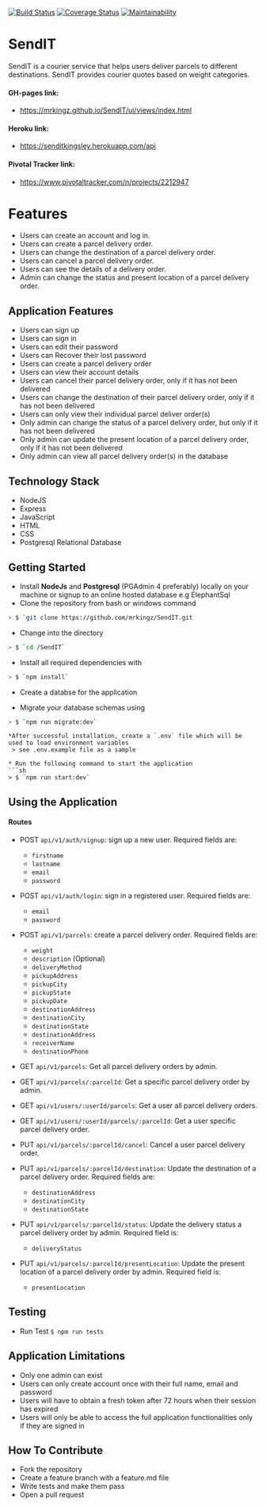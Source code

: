 [![Build Status](https://travis-ci.com/mrkingz/SendIT.svg?branch=develop)](https://travis-ci.com/mrkingz/SendIT)
[![Coverage Status](https://coveralls.io/repos/github/mrkingz/SendIT/badge.svg?branch=develop)](https://coveralls.io/github/mrkingz/SendIT?branch=develop)
[![Maintainability](https://api.codeclimate.com/v1/badges/dd8d3c3be668614684f5/maintainability)](https://codeclimate.com/github/mrkingz/SendIT/maintainability)

# SendIT
SendIT is a courier service that helps users deliver parcels to different destinations. SendIT
provides courier quotes based on weight categories.

#### GH-pages link: 
- https://mrkingz.github.io/SendIT/ui/views/index.html

#### Heroku link: 
- https://senditkingsley.herokuapp.com/api

#### Pivotal Tracker link: 
- https://www.pivotaltracker.com/n/projects/2212947

# Features
- Users can create an account and log in.
- Users can create a parcel delivery order.
- Users can change the destination of a parcel delivery order.
- Users can cancel a parcel delivery order.
- Users can see the details of a delivery order.
- Admin can change the status and present location of a parcel delivery order.

## Application Features
- Users can sign up
- Users can sign in
- Users can edit their password
- Users can Recover their lost password
- Users can create a parcel delivery order
- Users can view their  account details
- Users can cancel their parcel delivery order, only if it has not been delivered
- Users can change the destination of their parcel delivery order, only if it has not been delivered
- Users can only view their individual parcel deliver order(s)
- Only admin can change the status of a parcel delivery order, but only if it has not been delivered
- Only admin can update the present location of a parcel delivery order, only if it has not been delivered
- Only admin can view all parcel delivery order(s) in the database


## Technology Stack
* NodeJS
* Express
* JavaScript
* HTML
* CSS
* Postgresql Relational Database

## Getting Started
* Install **NodeJs** and **Postgresql** (PGAdmin 4 preferably) locally on your machine or signup to an online hosted database e.g ElephantSql
* Clone the repository from bash or windows command
```sh
> $ `git clone https://github.com/mrkingz/SendIT.git
```

* Change into the directory
```sh
> $ `cd /SendIT`
```
 
* Install all required dependencies with
```sh
> $ `npm install`
```

* Create a databse for the application

* Migrate your database schemas using
```sh
> $ `npm run migrate:dev`
```

```
*After successful installation, create a `.env` file which will be used to load environment variables 
 > see .env.example file as a sample
 ```
 
```
* Run the following command to start the application
```sh
> $ `npm run start:dev`
```


## Using the Application
#### Routes
* POST `api/v1/auth/signup`: sign up a new user. Required fields are:
  - `firstname`
  - `lastname`
  - `email`
  - `password`
  
* POST `api/v1/auth/login`: sign in a registered user. Required fields are:
  - `email`
  - `password`
  
* POST `api/v1/parcels`: create a parcel delivery order. Required fields are:
  - `weight`
  - `description` (Optional)
  - `deliveryMethod`
  - `pickupAddress`
  - `pickupCity`
  - `pickupState`
  - `pickupDate`
  - `destinationAddress`
  - `destinationCity`
  - `destinationState`
  - `destinationAddress`
  - `receiverName`
  - `destinationPhone`
  
* GET `api/v1/parcels`: Get all parcel delivery orders by admin.

* GET `api/v1/parcels/:parcelId`: Get a specific parcel delivery order by admin.

* GET `api/v1/users/:userId/parcels`: Get a user all parcel delivery orders.

* GET `api/v1/users/:userId/parcels/:parcelId`: Get a user specific parcel delivery order.

* PUT `api/v1/parcels/:parcelId/cancel`: Cancel a user parcel delivery order.

* PUT `api/v1/parcels/:parcelId/destination`: Update the destination of a parcel delivery order. Required fields are:
  - `destinationAddress`
  - `destinationCity`
  - `destinationState`

* PUT `api/v1/parcels/:parcelId/status`: Update the delivery status a parcel delivery order by admin. Required field is:
  - `deliveryStatus`

* PUT `api/v1/parcels/:parcelId/presentLocation`: Update the present location of a parcel delivery order by admin. Required field is:
  - `presentLocation`


## Testing
* Run Test `$ npm run tests`

## Application Limitations
* Only one admin can exist
* Users can only create account once with their full name, email and password
* Users will have to obtain a fresh token after 72 hours when their session has expired
* Users will only be able to access the full application functionalities only if they are signed in

## How To Contribute
* Fork the repository
* Create a feature branch with a feature.md file
* Write tests and make them pass
* Open a pull request
